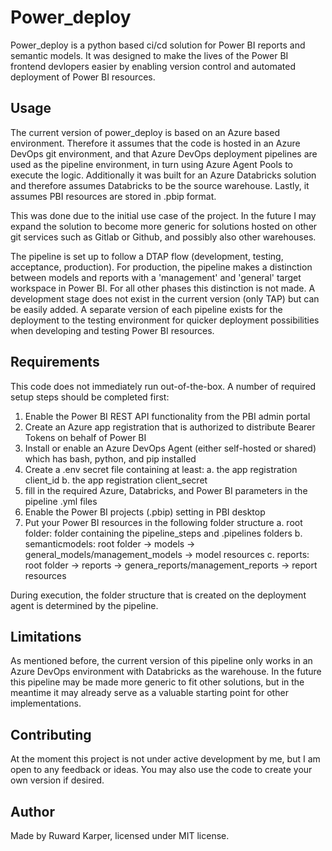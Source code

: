 # Power_deploy

Power_deploy is a python based ci/cd solution for Power BI reports and semantic models. It was designed to make the lives of the Power BI frontend devlopers easier by enabling version control and automated deployment of Power BI resources. 

## Usage

The current version of power_deploy is based on an Azure based environment. Therefore it assumes that the code is hosted in an Azure DevOps git environment, and that Azure DevOps deployment pipelines are used as the pipeline environment, in turn using Azure Agent Pools to execute the logic. Additionally it was built for an Azure Databricks solution and therefore assumes Databricks to be the source warehouse. Lastly, it assumes PBI resources are stored in .pbip format. 

This was done due to the initial use case of the project. In the future I may expand the solution to become more generic for solutions hosted on other git services such as Gitlab or Github, and possibly also other warehouses. 

The pipeline is set up to follow a DTAP flow (development, testing, acceptance, production). For production, the pipeline makes a distinction between models and reports with a 'management' and 'general' target workspace in Power BI. For all other phases this distinction is not made. A development stage does not exist in the current version (only TAP) but can be easily added. A separate version of each pipeline exists for the deployment to the testing environment for quicker deployment possibilities when developing and testing Power BI resources. 

## Requirements 

This code does not immediately run out-of-the-box. A number of required setup steps should be completed first: 
1. Enable the Power BI REST API functionality from the PBI admin portal 
2. Create an Azure app registration that is authorized to distribute Bearer Tokens on behalf of Power BI 
3. Install or enable an Azure DevOps Agent (either self-hosted or shared) which has bash, python, and pip installed
4. Create a .env secret file containing at least:
    a. the app registration client_id 
    b. the app registration client_secret 
5. fill in the required Azure, Databricks, and Power BI parameters in the pipeline .yml files
6. Enable the Power BI projects (.pbip) setting in PBI desktop 
7. Put your Power BI resources in the following folder structure
    a. root folder: folder containing the pipeline_steps and .pipelines folders
    b. semanticmodels: root folder -> models -> general_models/management_models -> model resources 
    c. reports: root folder -> reports -> genera_reports/management_reports -> report resources

During execution, the folder structure that is created on the deployment agent is determined by the pipeline. 

## Limitations 

As mentioned before, the current version of this pipeline only works in an Azure DevOps environment with Databricks as the warehouse. In the future this pipeline may be made more generic to fit other solutions, but in the meantime it may already serve as a valuable starting point for other implementations. 

## Contributing 

At the moment this project is not under active development by me, but I am open to any feedback or ideas. You may also use the code to create your own version if desired. 

## Author 

Made by Ruward Karper, licensed under MIT license. 